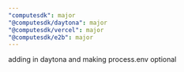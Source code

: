 ```yaml
---
"computesdk": major
"@computesdk/daytona": major
"@computesdk/vercel": major
"@computesdk/e2b": major
---
```


adding in daytona and making process.env optional
